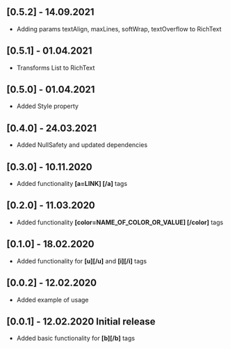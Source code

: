 ## [0.5.2] - 14.09.2021
* Adding params textAlign, maxLines, softWrap, textOverflow to RichText
## [0.5.1] - 01.04.2021
* Transforms List<Wiget> to RichText
## [0.5.0] - 01.04.2021
* Added Style property
## [0.4.0] - 24.03.2021
* Added NullSafety and updated dependencies
## [0.3.0] - 10.11.2020
* Added functionality **[a=LINK] [/a]** tags
## [0.2.0] - 11.03.2020
* Added functionality **[color=NAME_OF_COLOR_OR_VALUE] [/color]** tags
## [0.1.0] - 18.02.2020
* Added functionality for **[u][/u]** and **[i][/i]** tags
## [0.0.2] - 12.02.2020
* Added example of usage
## [0.0.1] - 12.02.2020 Initial release
* Added basic functionality for **[b][/b]** tags
